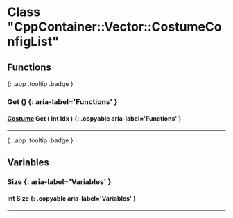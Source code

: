 # Class "CppContainer::Vector::CostumeConfigList"
## Functions
[ ](#){: .abp .tooltip .badge }
### Get () {: aria-label='Functions' }
#### [Costume](../ItemConfig_Costume) Get ( int Idx ) {: .copyable aria-label='Functions' }

___ 
[ ](#){: .abp .tooltip .badge }
## Variables
### Size {: aria-label='Variables' }
####  int Size  {: .copyable aria-label='Variables' }

___ 
